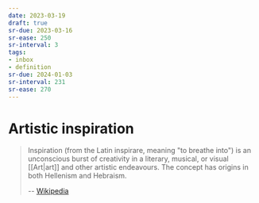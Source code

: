 ```yaml
---
date: 2023-03-19
draft: true
sr-due: 2023-03-16
sr-ease: 250
sr-interval: 3
tags:
- inbox
- definition
sr-due: 2024-01-03
sr-interval: 231
sr-ease: 270
---
```


# Artistic inspiration

> Inspiration (from the Latin inspirare, meaning "to breathe into") is an
> unconscious burst of creativity in a literary, musical, or visual [[Art|art]]
> and other artistic endeavours. The concept has origins in both Hellenism and
> Hebraism.
>
> -- [Wikipedia](https://en.wikipedia.org/wiki/Artistic_inspiration)
